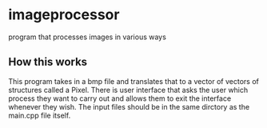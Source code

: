 # imageprocessor
program that processes images in various ways

## How this works
This program takes in a bmp file and translates that to a vector of vectors of structures called a Pixel. There is user interface that asks the user which process they want to carry out and allows them to exit the interface whenever they wish. The input files should be in the same dirctory as the main.cpp file itself.
